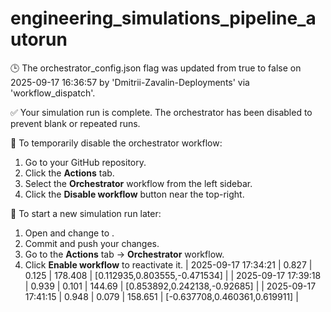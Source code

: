 # engineering_simulations_pipeline_autorun

🕒 The orchestrator_config.json flag was updated from true to false on 2025-09-17 16:36:57 by 'Dmitrii-Zavalin-Deployments' via 'workflow_dispatch'.

✅ Your simulation run is complete. The orchestrator has been disabled to prevent blank or repeated runs.

🛑 To temporarily disable the orchestrator workflow:
1. Go to your GitHub repository.
2. Click the **Actions** tab.
3. Select the **Orchestrator** workflow from the left sidebar.
4. Click the **Disable workflow** button near the top-right.

🔄 To start a new simulation run later:
1. Open  and change  to .
2. Commit and push your changes.
3. Go to the **Actions** tab → **Orchestrator** workflow.
4. Click **Enable workflow** to reactivate it.
| 2025-09-17 17:34:21 | 0.827 | 0.125 | 178.408 | [0.112935,0.803555,-0.471534] |
| 2025-09-17 17:39:18 | 0.939 | 0.101 | 144.69 | [0.853892,0.242138,-0.92685] |
| 2025-09-17 17:41:15 | 0.948 | 0.079 | 158.651 | [-0.637708,0.460361,0.619911] |
